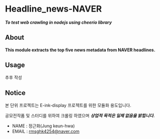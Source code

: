 # Headline_news-NAVER
***To test web crawling in nodejs using cheerio library***



## About
#### This module extracts the top five news metadata from NAVER headlines.



## Usage
추후 작성



## Notice

본 단위 프로젝트는 E-ink-display 프로젝트를
위한 모듈화 용도입니다.

공모전작품 및 스터디를 위하여 크롤링 하였으며
***상업적 목적은 일체 없음을 밝힙니다.***

- NAME  : 정근화(Jung keun-hwa)
- EMAIL : rmsghk4254@naver.com